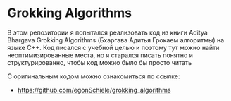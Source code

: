 # Grokking Algorithms
В этом репозитории я попытался реализовать код из книги Aditya Bhargava Grokking Algorithms (Бхаргава Адитья Грокаем алгоритмы) на языке C++.
Код писался с учебной целью и поэтому тут можно найти неоптимизированные места, но я старался писать понятно и структурированно, чтобы код можно было бы просто читать 

С оригинальным кодом можно ознакомиться по ссылке:
* https://github.com/egonSchiele/grokking_algorithms
